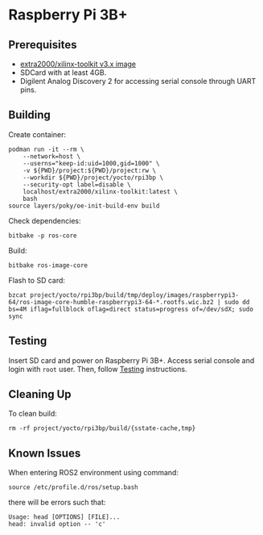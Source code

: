 # Raspberry Pi 3B+


## Prerequisites

* [extra2000/xilinx-toolkit v3.x image](https://github.com/extra2000/xilinx-toolkit)
* SDCard with at least 4GB.
* Digilent Analog Discovery 2 for accessing serial console through UART pins.


## Building

Create container:
```
podman run -it --rm \
    --network=host \
    --userns="keep-id:uid=1000,gid=1000" \
    -v ${PWD}/project:${PWD}/project:rw \
    --workdir ${PWD}/project/yocto/rpi3bp \
    --security-opt label=disable \
    localhost/extra2000/xilinx-toolkit:latest \
    bash
source layers/poky/oe-init-build-env build
```

Check dependencies:
```
bitbake -p ros-core
```

Build:
```
bitbake ros-image-core
```

Flash to SD card:
```
bzcat project/yocto/rpi3bp/build/tmp/deploy/images/raspberrypi3-64/ros-image-core-humble-raspberrypi3-64-*.rootfs.wic.bz2 | sudo dd bs=4M iflag=fullblock oflag=direct status=progress of=/dev/sdX; sudo sync
```


## Testing

Insert SD card and power on Raspberry Pi 3B+. Access serial console and login with `root` user. Then, follow [Testing](common/testing.md) instructions.


## Cleaning Up

To clean build:
```
rm -rf project/yocto/rpi3bp/build/{sstate-cache,tmp}
```


## Known Issues

When entering ROS2 environment using command:
```
source /etc/profile.d/ros/setup.bash
```

there will be errors such that:
```
Usage: head [OPTIONS] [FILE]...
head: invalid option -- 'c'
```

